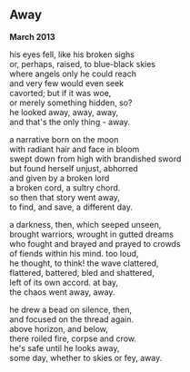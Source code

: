 Away
----

**March 2013**

his eyes fell, like his broken sighs  
or, perhaps, raised, to blue-black skies  
where angels only he could reach  
and very few would even seek  
cavorted; but if it was woe,  
or merely something hidden, so?  
he looked away, away, away,  
and that's the only thing - away.  

a narrative born on the moon  
with radiant hair and face in bloom  
swept down from high with brandished sword  
but found herself unjust, abhorred  
and given by a broken lord  
a broken cord, a sultry chord.  
so then that story went away,  
to find, and save, a different day.  

a darkness, then, which seeped unseen,  
brought warriors, wrought in gutted dreams  
who fought and brayed and prayed to crowds  
of fiends within his mind. too loud,  
he thought, to think! the wave clattered,  
flattered, battered, bled and shattered,  
left of its own accord. at bay,  
the chaos went away, away.  

he drew a bead on silence, then,  
and focused on the thread again.  
above horizon, and below,  
there roiled fire, corpse and crow.  
he's safe until he looks away,  
some day, whether to skies or fey, away.  


